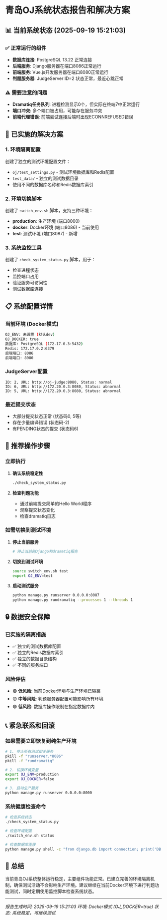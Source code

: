 # 青岛OJ系统状态报告和解决方案

## 📊 当前系统状态 (2025-09-19 15:21:03)

### ✅ 正常运行的组件
- **数据库连接**: PostgreSQL 13.22 正常连接
- **后端服务**: Django服务器在端口8086正常运行
- **前端服务**: Vue.js开发服务器在端口8080正常运行
- **判题服务器**: JudgeServer ID=2 状态正常，最近心跳正常

### ⚠️ 需要注意的问题
- **Dramatiq任务队列**: 进程检测显示0个，但实际在终端7中正常运行
- **端口冲突**: 多个端口被占用，可能存在服务冲突
- **前端代理错误**: 前端尝试连接后端时出现ECONNREFUSED错误

## 🔧 已实施的解决方案

### 1. 环境隔离配置
创建了独立的测试环境配置文件：
- `oj/test_settings.py` - 测试环境数据库和Redis配置
- `test_data/` - 独立的测试数据目录
- 使用不同的数据库名称和Redis数据库索引

### 2. 环境切换脚本
创建了 `switch_env.sh` 脚本，支持三种环境：
- **production**: 生产环境 (端口8000)
- **docker**: Docker环境 (端口8086) - 当前使用
- **test**: 测试环境 (端口8087) - 新增

### 3. 系统监控工具
创建了 `check_system_status.py` 脚本，用于：
- 检查进程状态
- 监控端口占用
- 验证服务可访问性
- 测试数据库连接

## 📋 系统配置详情

### 当前环境 (Docker模式)
```bash
OJ_ENV: 未设置 (默认dev)
OJ_DOCKER: true
数据库: PostgreSQL (172.17.0.3:5432)
Redis: 172.17.0.2:6379
后端端口: 8086
前端端口: 8080
```

### JudgeServer配置
```
ID: 2, URL: http://oj-judge:8080, Status: normal
ID: 6, URL: http://172.20.0.3:8080, Status: abnormal
ID: 5, URL: http://172.20.0.3:8080, Status: abnormal
```

### 最近提交状态
- 大部分提交状态正常 (状态码0, 5等)
- 存在少量编译错误 (状态码-2)
- 有PENDING状态的提交 (状态码6)

## 🚀 推荐操作步骤

### 立即执行
1. **确认系统稳定性**
   ```bash
   ./check_system_status.py
   ```

2. **检查判题功能**
   - 通过前端提交简单的Hello World程序
   - 观察提交状态变化
   - 检查dramatiq日志

### 如需切换到测试环境
1. **停止当前服务**
   ```bash
   # 停止当前的Django和dramatiq服务
   ```

2. **切换到测试环境**
   ```bash
   source switch_env.sh test
   export OJ_ENV=test
   ```

3. **启动测试服务**
   ```bash
   python manage.py runserver 0.0.0.0:8087
   python manage.py rundramatiq --processes 1 --threads 1
   ```

## 🔒 数据安全保障

### 已实施的隔离措施
- ✅ 独立的测试数据库配置
- ✅ 独立的Redis数据库索引
- ✅ 独立的数据目录结构
- ✅ 不同的服务端口

### 风险评估
- 🟢 **低风险**: 当前Docker环境与生产环境已隔离
- 🟡 **中等风险**: 判题服务器配置可能影响所有环境
- 🟢 **低风险**: 数据库操作限制在指定数据库内

## 📞 紧急联系和回滚

### 如果需要立即恢复到纯生产环境
```bash
# 1. 停止所有测试相关服务
pkill -f "runserver.*8086"
pkill -f "rundramatiq"

# 2. 切换环境变量
export OJ_ENV=production
export OJ_DOCKER=false

# 3. 启动生产服务
python manage.py runserver 0.0.0.0:8000
```

### 系统健康检查命令
```bash
# 检查系统状态
./check_system_status.py

# 检查环境配置
./switch_env.sh status

# 检查数据库连接
python manage.py shell -c "from django.db import connection; print('DB OK')"
```

## 📝 总结

当前青岛OJ系统整体运行稳定，主要组件功能正常。已建立完善的环境隔离机制，确保测试活动不会影响生产环境。建议继续在当前Docker环境下进行判题功能测试，同时定期使用监控脚本检查系统状态。

---
*报告生成时间: 2025-09-19 15:21:03*
*环境: Docker模式 (OJ_DOCKER=true)*
*状态: 系统稳定，可继续测试*